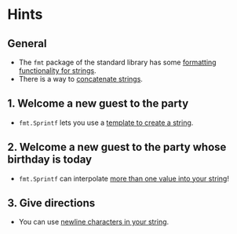 # Hints

## General

- The `fmt` package of the standard library has some [formatting functionality for strings][fmt-package].
- There is a way to [concatenate strings][string-concatenation].

## 1. Welcome a new guest to the party

- `fmt.Sprintf` lets you use a [template to create a string][Sprintf].

## 2. Welcome a new guest to the party whose birthday is today

- `fmt.Sprintf` can interpolate [more than one value into your string][Sprintf-multiple-values]!

## 3. Give directions

- You can use [newline characters in your string][string-newline].

[fmt-package]: https://golang.org/pkg/fmt/
[string-concatenation]: https://golang.org/ref/spec#String_concatenation
[Sprintf]: https://pkg.go.dev/fmt#Sprintf
[Sprintf-multiple-values]: https://www.geeksforgeeks.org/fmt-sprintf-function-in-golang-with-examples/
[string-newline]: https://yourbasic.org/golang/multiline-string/#interpreted-string-literals